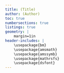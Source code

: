 ```yaml
---
title: (Title)
author: (Author)
toc: true
numbersections: true
listings: true
geometry: |
    margin=1in
header-includes: |
    \usepackage{bm}
    \usepackage{amsmath}
    \usepackage{amssymb}
    \usepackage{mathrsfs}
    \usepackage{dsfont}
---
```

